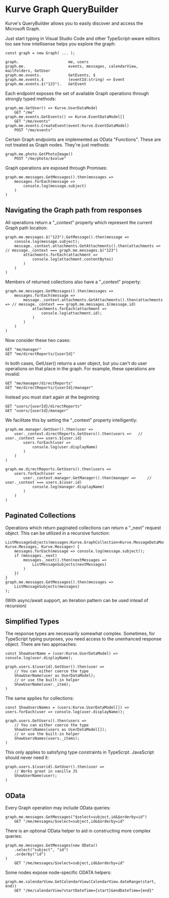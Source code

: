 # Kurve Graph QueryBuilder

Kurve's QueryBuilder allows you to easily discover and access the Microsoft Graph.

Just start typing in Visual Studio Code and other TypeScript-aware editors too see how intellisense helps you explore the graph:

    const graph = new Graph( ... ); 

    graph.                      me, users
    graph.me.                   events, messages, calendarView, mailFolders, GetUser
    graph.me.events.            GetEvents, $
    graph.me.events.$           (eventId:string) => Event
    graph.me.events.$("123").   GetEvent

Each endpoint exposes the set of available Graph operations through strongly typed methods:

    graph.me.GetUser() => Kurve.UserDataModel
        GET "/me"
    graph.me.events.GetEvents() => Kurve.EventDataModel[]
        GET "/me/events"
    graph.me.events.CreateEvent(event:Kurve.EventDataModel)
        POST "/me/events"

Certain Graph endpoints are implemented as OData "Functions". These are not treated as Graph nodes. They're just methods: 

    graph.me.photo.GetPhotoImage()
        POST "/me/photo/$value"

Graph operations are exposed through Promises:

    graph.me.messages.GetMessages().then(messages =>
        messages.forEach(message =>
            console.log(message.subject)
        )
    )

## Navigating the Graph path from responses

All operations return a "_context" property which represent the current Graph path location:

    graph.me.messages.$("123").GetMessage().then(message =>
        console.log(message.subject);
        message._context.attachments.GetAttachments().then(attachments => // message._context === graph.me.messages.$("123")
            attachments.forEach(attachment => 
                console.log(attachment.contentBytes)
            )
        )
    )

Members of returned collections also have a "_context" property:

    graph.me.messages.GetMessages().then(messages =>
        messages.forEach(message =>
            message._context.attachments.GetAttachments().then(attachments => // message._context === graph.me.messages.$(message.id)
                attachments.forEach(attachment =>
                    console.log(attachment.id);
                )
            )
        )
    )

Now consider these two cases:

    GET "me/manager"
    GET "me/directReports/{userId}"
    
In both cases, GetUser() returns a user object, but you can't do user operations on that place in the graph.
For example, these operations are invalid:

    GET "me/manager/directReports"
    GET "me/directReports/{userId}/manager"
    
Instead you must start again at the beginning:

    GET "users/{userId}/directReports"
    GET "users/{userId}/manager"
    
We facilitate this by setting the "_context" property intelligently: 

    graph.me.manager.GetUser().then(user =>
        user._context.directReports.GetUsers().then(users =>   // user._context === users.${user.id}
            users.forEach(user =>
                console.log(user.displayName)
            )
        )
    )

    graph.me.directReports.GetUsers().then(users =>
        users.forEach(user =>
            user._context.manager.GetManager().then(manager =>     // user._context === users.$(user.id)
                console.log(manager.displayName)
            )
        )
    )

## Paginated Collections

Operations which return paginated collections can return a "_next" request object. This can be utilized in a recursive function:

    ListMessageSubjects(messages:Kurve.GraphCollection<Kurve.MessageDataModel, Kurve.Messages, Kurve.Message>) {
        messages.forEach(message => console.log(message.subject));
        if (messages._next)
            messages._next().then(nextMessages =>
                ListMessageSubjects(nextMessages)
            )
        })
    }
    graph.me.messages.GetMessages().then(messages =>
        ListMessageSubjects(messages)
    );
    
(With async/await support, an iteration pattern can be used intead of recursion)

## Simplified Types

The response types are necessarily somewhat complex. Sometimes, for TypeScript typing purposes, you need access to the unenhanced response object. There are two approaches:

    const ShowUserName = (user:Kurve.UserDataModel) => console.log(user.displayName);  
    
    graph.users.$(userid).GetUser().then(user =>
        // You can either coerce the type
        ShowUserName(user as UserDataModel);
        // or use the built-in helper
        ShowUserName(user._item);
    )

The same applies for collections:

    const ShowUsersNames = (users:Kurve.UserDataModel[]) => users.forEach(user => console.log(user.displayName));  

    graph.users.GetUsers().then(users =>
        // You can either coerce the type
        ShowUsersNames(users as UserDataModel[]);
        // or use the built-in helper
        ShowUsersNames(users._items);
    )

This only applies to satisfying type constraints in TypeScrpt. JavaScript should never need it:

    graph.users.$(userid).GetUser().then(user =>
        // Works great in vanilla JS
        ShowUserName(user);
    )

## OData

Every Graph operation may include OData queries:

    graph.me.messages.GetMessages("$select=subject,id&$orderby=id")
        GET "/me/messages/$select=subject,id&$orderby=id"

There is an optional OData helper to aid in constructing more complex queries:

    graph.me.messages.GetMessages(new OData()
        .select("subject", "id")
        .orderby("id")
    )
        GET "/me/messages/$select=subject,id&$orderby=id"

Some nodes expose node-specific ODATA helpers: 

    graph.me.calendarView.GetCalendarView(CalendarView.dateRange(start, end))
        GET "/me/calendarView?startDateTime={start}&endDateTime={end}"
